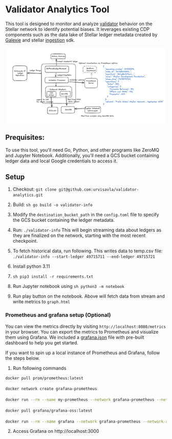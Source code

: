 # Validator Analytics Tool

This tool is designed to monitor and analyze [validator](https://developers.stellar.org/docs/validators) behavior on the Stellar network to identify potential biases.
It leverages existing CDP components such as the data lake of Stellar ledger metadata created by [Galexie](https://github.com/stellar/go/tree/master/services/galexie) and stellar [ingestion](https://github.com/stellar/go/tree/master/ingest) sdk. 


![alt text](/architecture.png)


## Prequisites:
To use this tool, you'll need Go, Python, and other programs like ZeroMQ and Jupyter Notebook. 
Additionally, you'll need a GCS bucket containing ledger data and local Google credentials to access it.

## Setup
1. Checkout:  `git clone git@github.com:urvisavla/validator-analytics.git` 
3. Build: `sh go build -o validator-info`
4. Modify the `destination_bucket_path` in the `config.toml` file to specify the GCS bucket containing the ledger metadata.
5. Run: `./validator-info`
This will begin streaming data about ledgers as they are finalized on the network, starting with the most recent checkpoint.

6. To fetch historical data, run following. This writes data to temp.csv file:
   `./validator-info --start-ledger 49715711 --end-ledger 49715721`

7. Install python 3.11
8. `sh pip3 install -r requirements.txt`
9. Run Jupyter notebook using `sh python3 -m notebook`
10. Run play button on the notebook.
Above will fetch data from stream and write metrics to `graph.html`


### Prometheus and grafana setup (Optional)
You can view the metrics directly by visiting `http://localhost:8080/metrics` in your browser. You can export the metrics to Prometheus and visualize them using Grafana.
We included a [grafana.json](https://github.com/urvisavla/validator-analytics/blob/main/dashboards/grafana.json) file with pre-built dashboard to help you get started.

If you want to spin up a local instance of Prometheus and Grafana, follow the steps below. 

1. Run following commands
```sh
docker pull prom/prometheus:latest

docker network create grafana-prometheus

docker run --rm --name my-prometheus --network grafana-prometheus --network-alias prometheus --publish 9090:9090 --volume /<path>/prometheus.yml:/etc/prometheus/prometheus.yml --detach prom/prometheus

docker pull grafana/grafana-oss:latest

docker run --rm --name grafana --network grafana-prometheus --network-alias grafana --publish 3000:3000 --detach grafana/grafana-oss:latest
```
2. Access Grafana on http://localhost:3000
